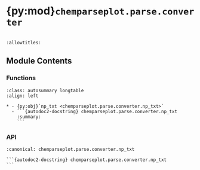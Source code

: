 # {py:mod}`chemparseplot.parse.converter`

```{py:module} chemparseplot.parse.converter
```

```{autodoc2-docstring} chemparseplot.parse.converter
:allowtitles:
```

## Module Contents

### Functions

````{list-table}
:class: autosummary longtable
:align: left

* - {py:obj}`np_txt <chemparseplot.parse.converter.np_txt>`
  - ```{autodoc2-docstring} chemparseplot.parse.converter.np_txt
    :summary:
    ```
````

### API

````{py:function} np_txt(matched_data)
:canonical: chemparseplot.parse.converter.np_txt

```{autodoc2-docstring} chemparseplot.parse.converter.np_txt
```
````
